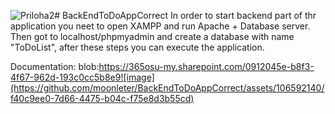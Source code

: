 ![Priloha2](https://github.com/moonleter/BackEndToDoAppCorrect/assets/106592140/4737790f-fceb-47d5-a5d8-a7871cf36871)# BackEndToDoAppCorrect
In order to start backend part of thr application you neet to open XAMPP and run Apache + Database server.
Then got to localhost/phpmyadmin and create a database with name "ToDoList", after these steps you can execute the application.


Documentation:
blob:https://365osu-my.sharepoint.com/0912045e-b8f3-4f67-962d-193c0cc5b8e9![image](https://github.com/moonleter/BackEndToDoAppCorrect/assets/106592140/f40c9ee0-7d66-4475-b04c-f75e8d3b55cd)

